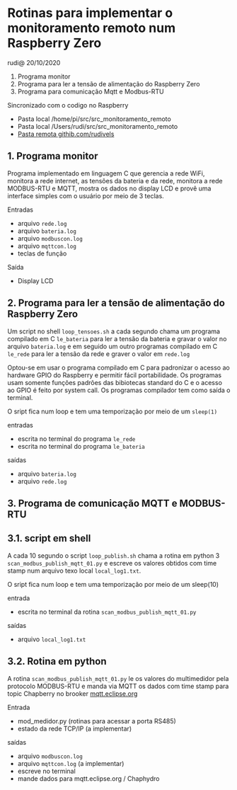 # Rotinas para implementar o monitoramento remoto num Raspberry Zero

rudi@ 20/10/2020
 
1. Programa monitor
2. Programa para ler a tensão de alimentação do Raspberry Zero
3. Programa para comunicação Mqtt e Modbus-RTU

Sincronizado com o codigo no Raspberry

- Pasta local /home/pi/src/src\_monitoramento\_remoto
- Pasta local /Users/rudi/src/src\_monitoramento\_remoto 
- [Pasta remota githib.com/rudivels](https://github.com/rudivels/src_monitoramento_remoto)

## 1. Programa monitor
Programa implementado em linguagem C que gerencia a rede WiFi, monitora a rede internet, as tensões da bateria e da rede, monitora a rede MODBUS-RTU e MQTT, mostra os dados no display LCD e provê uma interface simples com o usuário por meio de 3 teclas.

Entradas
 
- arquivo `rede.log`
- arquivo `bateria.log`
- arquivo `modbuscon.log`
- arquivo `mqttcon.log`
- teclas de função

Saída 

- Display LCD

## 2. Programa para ler a tensão de alimentação do Raspberry Zero

Um script no shell `loop_tensoes.sh` a cada segundo chama um  programa compilado em C `le_bateria` para ler a tensão da bateria e gravar o valor no arquivo `bateria.log`  e em seguido um outro programas compilado em C `le_rede` para ler a tensão da rede e graver o valor em `rede.log`

Optou-se em usar o programa compilado em C para padronizar o acesso ao hardware GPIO do Raspberry e permitir fácil portabilidade.
Os programas usam somente funções padrões das bibiotecas standard do C e o acesso ao GPIO é feito por system call.
Os programas compilador tem como saída o terminal.

O sript fica num loop e tem uma temporização por meio de um `sleep(1)`

entradas 

- escrita no terminal do programa `le_rede`
- escrita no terminal do programa `le_bateria`

saídas

- arquivo `bateria.log`
- arquivo `rede.log`


 
## 3. Programa de comunicação MQTT e MODBUS-RTU

## 3.1. script em shell

A cada 10 segundo o script `loop_publish.sh` chama a rotina em python 3 `scan_modbus_publish_mqtt_01.py`  e escreve os valores obtidos com time stamp num arquivo texo local `local_log1.txt`.

O sript fica num loop e tem uma temporização por meio de um sleep(10)

entrada

- escrita no terminal da rotina  `scan_modbus_publish_mqtt_01.py`

saídas

- arquivo `local_log1.txt`

## 3.2. Rotina em python

A rotina `scan_modbus_publish_mqtt_01.py` le os valores do multimedidor pela protocolo MODBUS-RTU e manda via MQTT os dados com time stamp para topic Chapberry no brooker [mqtt.eclipse.org](mqtt.eclipse.org)

Entrada
 
- mod_medidor.py (rotinas para acessar a porta RS485)
- estado da rede TCP/IP (a implementar)

saídas

- arquivo `modbuscon.log`
- arquivo `mqttcon.log` (a implementar)
- escreve no terminal
- mande dados para mqtt.eclipse.org / Chaphydro

